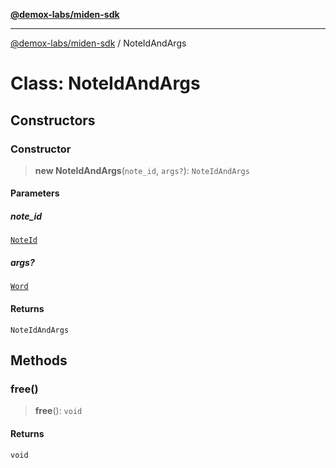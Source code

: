 [**@demox-labs/miden-sdk**](../README.md)

***

[@demox-labs/miden-sdk](../README.md) / NoteIdAndArgs

# Class: NoteIdAndArgs

## Constructors

### Constructor

> **new NoteIdAndArgs**(`note_id`, `args?`): `NoteIdAndArgs`

#### Parameters

##### note\_id

[`NoteId`](NoteId.md)

##### args?

[`Word`](Word.md)

#### Returns

`NoteIdAndArgs`

## Methods

### free()

> **free**(): `void`

#### Returns

`void`
